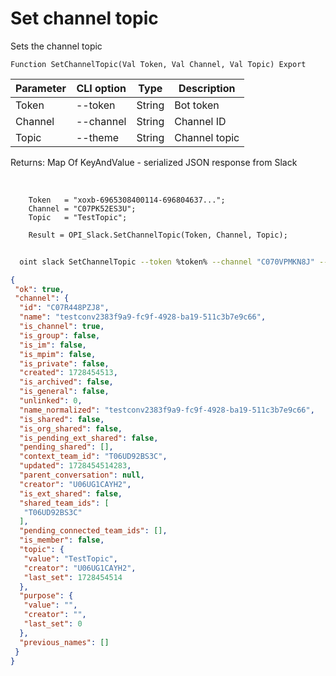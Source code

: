 ﻿---
sidebar_position: 11
---

# Set channel topic
 Sets the channel topic



`Function SetChannelTopic(Val Token, Val Channel, Val Topic) Export`

  | Parameter | CLI option | Type | Description |
  |-|-|-|-|
  | Token | --token | String | Bot token |
  | Channel | --channel | String | Channel ID |
  | Topic | --theme | String | Channel topic |

  
  Returns:  Map Of KeyAndValue - serialized JSON response from Slack

<br/>




```bsl title="Code example"
    Token   = "xoxb-6965308400114-696804637...";
    Channel = "C07PK52ES3U";
    Topic   = "TestTopic";

    Result = OPI_Slack.SetChannelTopic(Token, Channel, Topic);
```



```sh title="CLI command example"
    
  oint slack SetChannelTopic --token %token% --channel "C070VPMKN8J" --theme "TestTopic"

```

```json title="Result"
{
 "ok": true,
 "channel": {
  "id": "C07R448PZJ8",
  "name": "testconv2383f9a9-fc9f-4928-ba19-511c3b7e9c66",
  "is_channel": true,
  "is_group": false,
  "is_im": false,
  "is_mpim": false,
  "is_private": false,
  "created": 1728454513,
  "is_archived": false,
  "is_general": false,
  "unlinked": 0,
  "name_normalized": "testconv2383f9a9-fc9f-4928-ba19-511c3b7e9c66",
  "is_shared": false,
  "is_org_shared": false,
  "is_pending_ext_shared": false,
  "pending_shared": [],
  "context_team_id": "T06UD92BS3C",
  "updated": 1728454514283,
  "parent_conversation": null,
  "creator": "U06UG1CAYH2",
  "is_ext_shared": false,
  "shared_team_ids": [
   "T06UD92BS3C"
  ],
  "pending_connected_team_ids": [],
  "is_member": false,
  "topic": {
   "value": "TestTopic",
   "creator": "U06UG1CAYH2",
   "last_set": 1728454514
  },
  "purpose": {
   "value": "",
   "creator": "",
   "last_set": 0
  },
  "previous_names": []
 }
}
```

